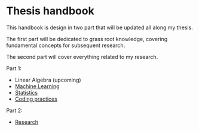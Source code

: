 # Thesis handbook

This handbook is design in two part that will be updated all along my thesis. 

The first part will be dedicated to grass root knowledge, covering fundamental concepts for subsequent research.

The second part will cover everything related to my research.

Part 1:

- Linear Algebra (upcoming)
- [Machine Learning](docs/grassroot/machine_learning/index.md)
- [Statistics](docs/grassroot/statistics/index.md)
- [Coding practices](docs/grassroot/coding_practices/index.md)

 Part 2:
- [Research](docs/research/index.md)